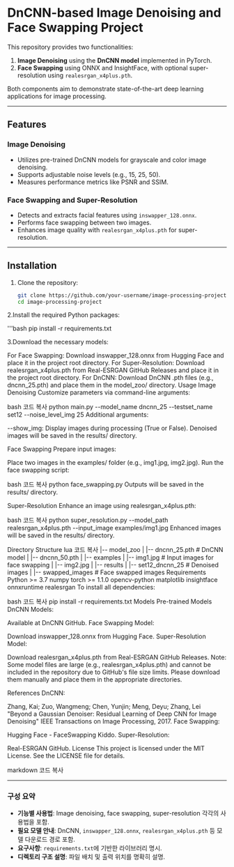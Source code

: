 # DnCNN-based Image Denoising and Face Swapping Project

This repository provides two functionalities:
1. **Image Denoising** using the **DnCNN model** implemented in PyTorch.
2. **Face Swapping** using ONNX and InsightFace, with optional super-resolution using `realesrgan_x4plus.pth`.

Both components aim to demonstrate state-of-the-art deep learning applications for image processing.

---

## Features
### Image Denoising
- Utilizes pre-trained DnCNN models for grayscale and color image denoising.
- Supports adjustable noise levels (e.g., 15, 25, 50).
- Measures performance metrics like PSNR and SSIM.

### Face Swapping and Super-Resolution
- Detects and extracts facial features using `inswapper_128.onnx`.
- Performs face swapping between two images.
- Enhances image quality with `realesrgan_x4plus.pth` for super-resolution.

---

## Installation

1. Clone the repository:
   ```bash
   git clone https://github.com/your-username/image-processing-project.git
   cd image-processing-project

2.Install the required Python packages:

   '''bash
pip install -r requirements.txt

3.Download the necessary models:

For Face Swapping:
Download inswapper_128.onnx from Hugging Face and place it in the project root directory.
For Super-Resolution:
Download realesrgan_x4plus.pth from Real-ESRGAN GitHub Releases and place it in the project root directory.
For DnCNN:
Download DnCNN .pth files (e.g., dncnn_25.pth) and place them in the model_zoo/ directory.
Usage
Image Denoising
Customize parameters via command-line arguments:

bash
코드 복사
python main.py --model_name dncnn_25 --testset_name set12 --noise_level_img 25
Additional arguments:

--show_img: Display images during processing (True or False).
Denoised images will be saved in the results/ directory.

Face Swapping
Prepare input images:

Place two images in the examples/ folder (e.g., img1.jpg, img2.jpg).
Run the face swapping script:

bash
코드 복사
python face_swapping.py
Outputs will be saved in the results/ directory.

Super-Resolution
Enhance an image using realesrgan_x4plus.pth:

bash
코드 복사
python super_resolution.py --model_path realesrgan_x4plus.pth --input_image examples/img1.jpg
Enhanced images will be saved in the results/ directory.

Directory Structure
lua
코드 복사
|-- model_zoo
|   |-- dncnn_25.pth      # DnCNN model
|   |-- dncnn_50.pth
|
|-- examples
|   |-- img1.jpg          # Input images for face swapping
|   |-- img2.jpg
|
|-- results
|   |-- set12_dncnn_25    # Denoised images
|   |-- swapped_images    # Face swapped images
Requirements
Python >= 3.7
numpy
torch >= 1.1.0
opencv-python
matplotlib
insightface
onnxruntime
realesrgan
To install all dependencies:

bash
코드 복사
pip install -r requirements.txt
Models
Pre-trained Models
DnCNN Models:

Available at DnCNN GitHub.
Face Swapping Model:

Download inswapper_128.onnx from Hugging Face.
Super-Resolution Model:

Download realesrgan_x4plus.pth from Real-ESRGAN GitHub Releases.
Note:
Some model files are large (e.g., realesrgan_x4plus.pth) and cannot be included in the repository due to GitHub's file size limits. Please download them manually and place them in the appropriate directories.

References
DnCNN:

Zhang, Kai; Zuo, Wangmeng; Chen, Yunjin; Meng, Deyu; Zhang, Lei
"Beyond a Gaussian Denoiser: Residual Learning of Deep CNN for Image Denoising"
IEEE Transactions on Image Processing, 2017.
Face Swapping:

Hugging Face - FaceSwapping Kiddo.
Super-Resolution:

Real-ESRGAN GitHub.
License
This project is licensed under the MIT License. See the LICENSE file for details.

markdown
코드 복사

---

### 구성 요약
- **기능별 사용법**: Image denoising, face swapping, super-resolution 각각의 사용법을 포함.
- **필요 모델 안내**: DnCNN, `inswapper_128.onnx`, `realesrgan_x4plus.pth` 등 모델 다운로드 경로 포함.
- **요구사항**: `requirements.txt`에 기반한 라이브러리 명시.
- **디렉토리 구조 설명**: 파일 배치 및 출력 위치를 명확히 설명.

